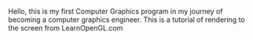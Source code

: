 Hello, this is my first Computer Graphics program in my journey of becoming a computer graphics engineer. This is a tutorial of rendering to the screen from LearnOpenGL.com